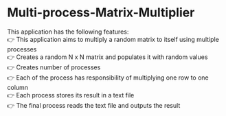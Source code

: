 # Multi-process-Matrix-Multiplier
This application has the following features: <br>
👉 This application aims to multiply a random matrix to itself using multiple processes<br>
👉 Creates a random N x N matrix and populates it with random values<br>
👉 Creates number of processes <br>
👉 Each of the process has responsibility of multiplying one row to one column<br>
👉 Each process stores its result in a text file<br>
👉 The final process reads the text file and outputs the result<br>

